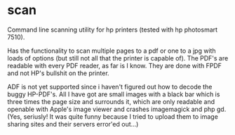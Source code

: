 scan
====

Command line scanning utility for hp printers (tested with hp photosmart 7510).

Has the functionality to scan multiple pages to a pdf or one to a jpg with loads of options (but still not all that the printer is capable of).
The PDF's are readable with every PDF reader, as far is I know. They are done with FPDF and not HP's bullshit on the printer.

ADF is not yet supported since i haven't figured out how to decode the buggy HP-PDF's.
All I have got are small images with a black bar which is three times the page size and surrounds it, which are only readable and openable with Apple's image viewer and crashes imagemagick and php gd. (Yes, seriusly! It was quite funny because I tried to upload them to image sharing sites and their servers error'ed out...)
